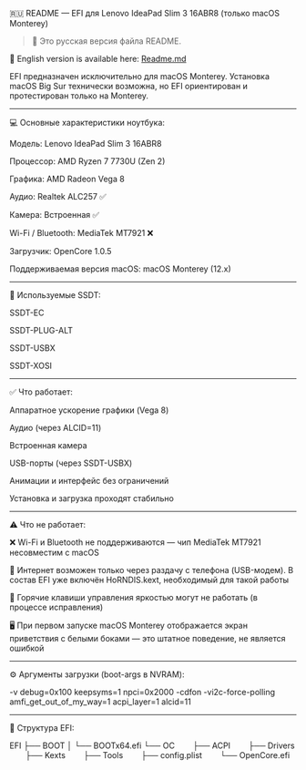 🇷🇺 README — EFI для Lenovo IdeaPad Slim 3 16ABR8 (только macOS Monterey)

> 📌 Это русская версия файла README.

📄 English version is available here: [Readme.md](README.md)
 


EFI предназначен исключительно для macOS Monterey.
Установка macOS Big Sur технически возможна, но EFI ориентирован и протестирован только на Monterey.


---

💻 Основные характеристики ноутбука:

Модель: Lenovo IdeaPad Slim 3 16ABR8

Процессор: AMD Ryzen 7 7730U (Zen 2)

Графика: AMD Radeon Vega 8

Аудио: Realtek ALC257 ✅

Камера: Встроенная ✅

Wi-Fi / Bluetooth: MediaTek MT7921 ❌

Загрузчик: OpenCore 1.0.5

Поддерживаемая версия macOS: macOS Monterey (12.x)



---

🧩 Используемые SSDT:

SSDT-EC

SSDT-PLUG-ALT

SSDT-USBX

SSDT-XOSI



---

✅ Что работает:

Аппаратное ускорение графики (Vega 8)

Аудио (через ALCID=11)

Встроенная камера

USB-порты (через SSDT-USBX)

Анимации и интерфейс без ограничений

Установка и загрузка проходят стабильно



---

⚠️ Что не работает:

❌ Wi-Fi и Bluetooth не поддерживаются — чип MediaTek MT7921 несовместим с macOS

🔌 Интернет возможен только через раздачу с телефона (USB-модем).
В состав EFI уже включён HoRNDIS.kext, необходимый для такой работы

🔅 Горячие клавиши управления яркостью могут не работать (в процессе исправления)

🖥️ При первом запуске macOS Monterey отображается экран приветствия с белыми боками — это штатное поведение, не является ошибкой



---

⚙️ Аргументы загрузки (boot-args в NVRAM):

-v debug=0x100 keepsyms=1 npci=0x2000 -cdfon -vi2c-force-polling amfi_get_out_of_my_way=1 acpi_layer=1 alcid=11


---

📁 Структура EFI:

EFI
├── BOOT
│   └── BOOTx64.efi
└── OC
  ├── ACPI
  ├── Drivers
  ├── Kexts
  ├── Tools
  ├── config.plist
  └── OpenCore.efi
